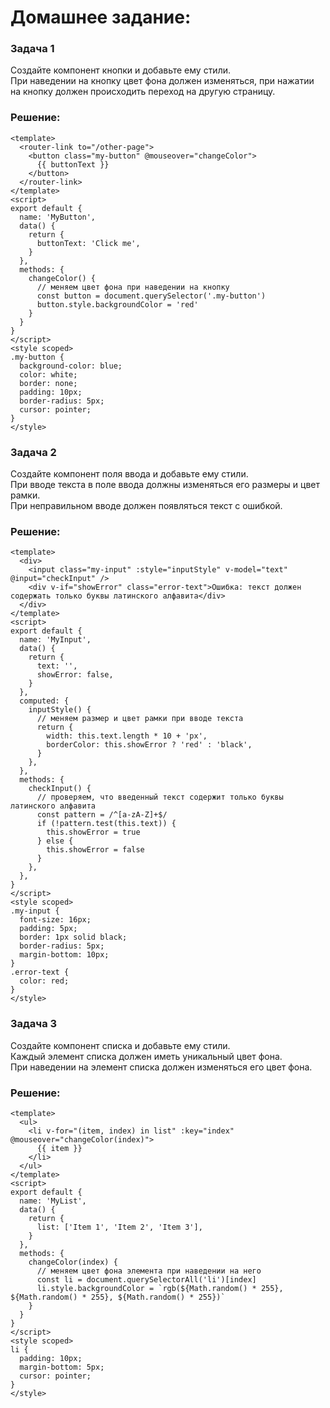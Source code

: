 # Домашнее задание:

### Задача 1
Создайте компонент кнопки и добавьте ему стили.\
При наведении на кнопку цвет фона должен изменяться, при нажатии на кнопку должен происходить переход на другую страницу.

### Решение:

```vue
<template>
  <router-link to="/other-page">
    <button class="my-button" @mouseover="changeColor">
      {{ buttonText }}
    </button>
  </router-link>
</template>
<script>
export default {
  name: 'MyButton',
  data() {
    return {
      buttonText: 'Click me',
    }
  },
  methods: {
    changeColor() {
      // меняем цвет фона при наведении на кнопку
      const button = document.querySelector('.my-button')
      button.style.backgroundColor = 'red'
    }
  }
}
</script>
<style scoped>
.my-button {
  background-color: blue;
  color: white;
  border: none;
  padding: 10px;
  border-radius: 5px;
  cursor: pointer;
}
</style>
```

### Задача 2
Создайте компонент поля ввода и добавьте ему стили.\
При вводе текста в поле ввода должны изменяться его размеры и цвет рамки.\
При неправильном вводе должен появляться текст с ошибкой.

### Решение:
```vue
<template>
  <div>
    <input class="my-input" :style="inputStyle" v-model="text" @input="checkInput" />
    <div v-if="showError" class="error-text">Ошибка: текст должен содержать только буквы латинского алфавита</div>
  </div>
</template>
<script>
export default {
  name: 'MyInput',
  data() {
    return {
      text: '',
      showError: false,
    }
  },
  computed: {
    inputStyle() {
      // меняем размер и цвет рамки при вводе текста
      return {
        width: this.text.length * 10 + 'px',
        borderColor: this.showError ? 'red' : 'black',
      }
    },
  },
  methods: {
    checkInput() {
      // проверяем, что введенный текст содержит только буквы латинского алфавита
      const pattern = /^[a-zA-Z]+$/
      if (!pattern.test(this.text)) {
        this.showError = true
      } else {
        this.showError = false
      }
    },
  },
}
</script>
<style scoped>
.my-input {
  font-size: 16px;
  padding: 5px;
  border: 1px solid black;
  border-radius: 5px;
  margin-bottom: 10px;
}
.error-text {
  color: red;
}
</style>
```

### Задача 3
Создайте компонент списка и добавьте ему стили. \
Каждый элемент списка должен иметь уникальный цвет фона. \
При наведении на элемент списка должен изменяться его цвет фона.

### Решение:

```vue
<template>
  <ul>
    <li v-for="(item, index) in list" :key="index" @mouseover="changeColor(index)">
      {{ item }}
    </li>
  </ul>
</template>
<script>
export default {
  name: 'MyList',
  data() {
    return {
      list: ['Item 1', 'Item 2', 'Item 3'],
    }
  },
  methods: {
    changeColor(index) {
      // меняем цвет фона элемента при наведении на него
      const li = document.querySelectorAll('li')[index]
      li.style.backgroundColor = `rgb(${Math.random() * 255}, ${Math.random() * 255}, ${Math.random() * 255})`
    }
  }
}
</script>
<style scoped>
li {
  padding: 10px;
  margin-bottom: 5px;
  cursor: pointer;
}
</style>
```